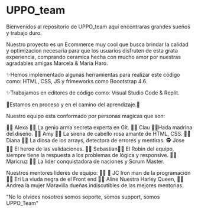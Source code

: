 # UPPO_team
Bienvenidos al repositorio de UPPO_team aquí encontraras grandes sueños y trabajo duro.

Nuestro proyecto es un Ecommerce muy cool que busca brindar la calidad y optimizacion necesaria para que los usuarios 
disfruten de esta grata experiencia, comprando ceramica hecha con mucho amor por nuestras agradables amigas Marcela & Maria Haro.

✨Hemos implementado algunas herramientas para realizar este código como:
HTML, CSS, JS y frimeworks como Boootstrap 4.6.

✨Trabajamos en editores de código como:
Visual Studio Code & Replit.

🌟Estamos en proceso y en el camino del aprendizaje.🌟

Nuestro equipo esta conformado por personas magicas que son:

🧞‍♀️ Alexa 👩‍💻 La genio arma secreta experta en Git.
🧚‍♀️ Clau 👩‍💻Hada madrina del diseño.
🧜‍♀️ Amy 👩‍💻 La sirena de cabello rosa amante de HTML, CSS.
🧙‍♀️ Diana 👩‍💻 La diosa de los arrays, detectora de errores y mentiras.
🕵 Jose 👨‍💻 El heroe de las validaciones.
🦸‍♂️ Sebastian👨‍💻 El Robin del equipo, siempre tiene la respuesta a los problemas de lógica y responsive.
💂‍♀️ Maricruz 👩‍💻 La lider conquistadora de naciones y Scrum Master.

Nuestros mentores lideres de equipo: 
👨‍⚖️ 💾 JC Iron man de la programación
👩‍⚖️ Eri La viuda negra de el Front end
👩‍🎤 Aline Nuestra Harley Queen, 👩‍🏫 Andrea la mujer Maravilla 
dueñas indiscutibles de las mejores mentorias.

"No lo olvides nosotros somos soporte, somos support, somos UPPO_Team"

